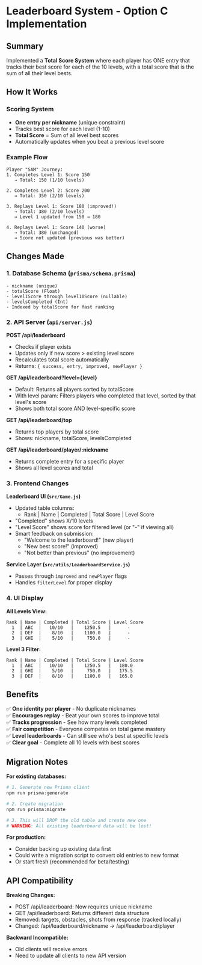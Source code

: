 # Leaderboard System - Option C Implementation

## Summary

Implemented a **Total Score System** where each player has ONE entry that tracks their best score for each of the 10 levels, with a total score that is the sum of all their level bests.

## How It Works

### Scoring System
- **One entry per nickname** (unique constraint)
- Tracks best score for each level (1-10)
- **Total Score** = Sum of all level best scores
- Automatically updates when you beat a previous level score

### Example Flow
```
Player "SAM" Journey:
1. Completes Level 1: Score 150
   → Total: 150 (1/10 levels)

2. Completes Level 2: Score 200
   → Total: 350 (2/10 levels)

3. Replays Level 1: Score 180 (improved!)
   → Total: 380 (2/10 levels)
   → Level 1 updated from 150 → 180

4. Replays Level 1: Score 140 (worse)
   → Total: 380 (unchanged)
   → Score not updated (previous was better)
```

## Changes Made

### 1. Database Schema (`prisma/schema.prisma`)
```prisma
- nickname (unique)
- totalScore (Float)
- level1Score through level10Score (nullable)
- levelsCompleted (Int)
- Indexed by totalScore for fast ranking
```

### 2. API Server (`api/server.js`)

**POST /api/leaderboard**
- Checks if player exists
- Updates only if new score > existing level score
- Recalculates total score automatically
- Returns: `{ success, entry, improved, newPlayer }`

**GET /api/leaderboard?level={level}**
- Default: Returns all players sorted by totalScore
- With level param: Filters players who completed that level, sorted by that level's score
- Shows both total score AND level-specific score

**GET /api/leaderboard/top**
- Returns top players by total score
- Shows: nickname, totalScore, levelsCompleted

**GET /api/leaderboard/player/:nickname**
- Returns complete entry for a specific player
- Shows all level scores and total

### 3. Frontend Changes

**Leaderboard UI (`src/Game.js`)**
- Updated table columns:
  - Rank | Name | Completed | Total Score | Level Score
- "Completed" shows X/10 levels
- "Level Score" shows score for filtered level (or "-" if viewing all)
- Smart feedback on submission:
  - "Welcome to the leaderboard!" (new player)
  - "New best score!" (improved)
  - "Not better than previous" (no improvement)

**Service Layer (`src/utils/LeaderboardService.js`)**
- Passes through `improved` and `newPlayer` flags
- Handles `filterLevel` for proper display

### 4. UI Display

**All Levels View:**
```
Rank | Name | Completed | Total Score | Level Score
  1  | ABC  |   10/10   |    1250.5   |      -
  2  | DEF  |    8/10   |    1100.0   |      -
  3  | GHI  |    5/10   |     750.0   |      -
```

**Level 3 Filter:**
```
Rank | Name | Completed | Total Score | Level Score
  1  | ABC  |   10/10   |    1250.5   |   180.0
  2  | GHI  |    5/10   |     750.0   |   175.5
  3  | DEF  |    8/10   |    1100.0   |   165.0
```

## Benefits

✅ **One identity per player** - No duplicate nicknames  
✅ **Encourages replay** - Beat your own scores to improve total  
✅ **Tracks progression** - See how many levels completed  
✅ **Fair competition** - Everyone competes on total game mastery  
✅ **Level leaderboards** - Can still see who's best at specific levels  
✅ **Clear goal** - Complete all 10 levels with best scores  

## Migration Notes

**For existing databases:**
```bash
# 1. Generate new Prisma client
npm run prisma:generate

# 2. Create migration
npm run prisma:migrate

# 3. This will DROP the old table and create new one
# WARNING: All existing leaderboard data will be lost!
```

**For production:**
- Consider backing up existing data first
- Could write a migration script to convert old entries to new format
- Or start fresh (recommended for beta/testing)

## API Compatibility

**Breaking Changes:**
- POST /api/leaderboard: Now requires unique nickname
- GET /api/leaderboard: Returns different data structure
- Removed: targets, obstacles, shots from response (tracked locally)
- Changed: /api/leaderboard/nickname → /api/leaderboard/player

**Backward Incompatible:**
- Old clients will receive errors
- Need to update all clients to new API version


